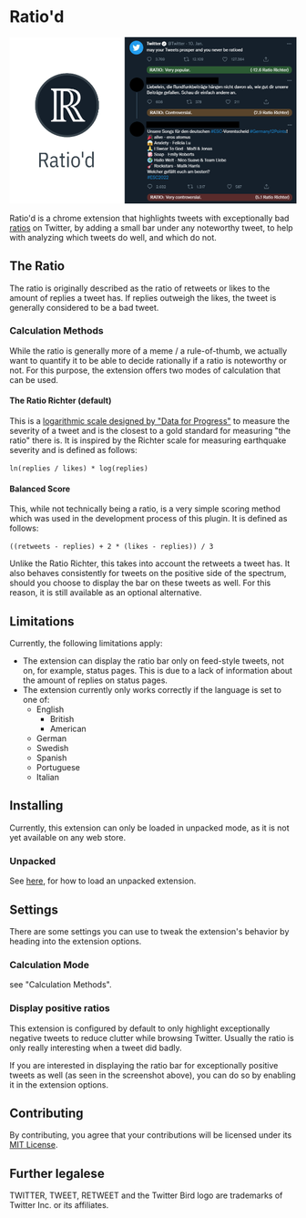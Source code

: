 Ratio'd
===
![Ratio'd logo and different tweets with the ratio bar as a showcase](images/intro_image.png)

Ratio'd is a chrome extension that highlights tweets with exceptionally bad [ratios](https://knowyourmeme.com/memes/the-ratio) on Twitter, by adding a small bar under any noteworthy tweet, to help with analyzing which tweets do well, and which do not.

## The Ratio

The ratio is originally described as the ratio of retweets or likes to the amount of replies a tweet has. If replies outweigh the likes, the tweet is generally considered to be a bad tweet.

### Calculation Methods

While the ratio is generally more of a meme / a rule-of-thumb, we actually want to quantify it to be able to decide rationally if a ratio is noteworthy or not. For this purpose, the extension offers two modes of calculation that can be used.

#### The Ratio Richter (default)

This is a [logarithmic scale designed by "Data for Progress"](https://www.dataforprogress.org/the-ratio-richter-scale) to measure the severity of a tweet and is the closest to a gold standard for measuring "the ratio" there is.
It is inspired by the Richter scale for measuring earthquake severity and is defined as follows:

`ln(replies / likes) * log(replies)`

#### Balanced Score

This, while not technically being a ratio, is a very simple scoring method which was used in the development process of this plugin.
It is defined as follows:

`((retweets - replies) + 2 * (likes - replies)) / 3`

Unlike the Ratio Richter, this takes into account the retweets a tweet has. It also behaves consistently for tweets on the positive side of the spectrum, should you choose to display the bar on these tweets as well. For this reason, it is still available as an optional alternative.

## Limitations

Currently, the following limitations apply:

- The extension can display the ratio bar only on feed-style tweets, not on, for example, status pages. This is due to a lack of information about the amount of replies on status pages.
- The extension currently only works correctly if the language is set to one of:
    - English
      - British
      - American
    - German
    - Swedish
    - Spanish
    - Portuguese
    - Italian

## Installing

Currently, this extension can only be loaded in unpacked mode, as it is not yet available on any web store.

### Unpacked

See [here](https://developer.chrome.com/docs/extensions/mv3/getstarted/#unpacked), for how to load an unpacked extension.

## Settings

There are some settings you can use to tweak the extension's behavior by heading into the extension options.

### Calculation Mode

see "Calculation Methods".

### Display positive ratios

This extension is configured by default to only highlight exceptionally negative tweets to reduce clutter while browsing Twitter. Usually the ratio is only really interesting when a tweet did badly.

If you are interested in displaying the ratio bar for exceptionally positive tweets as well (as seen in the screenshot above), you can do so by enabling it in the extension options.

## Contributing

By contributing, you agree that your contributions will be licensed under its [MIT License](https://github.com/PRTTMPRPHT/ratiod/blob/master/LICENSE).

## Further legalese
TWITTER, TWEET, RETWEET and the  Twitter Bird logo are trademarks of  Twitter Inc. or its affiliates.
